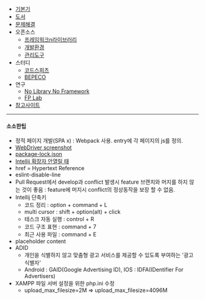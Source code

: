 - [기본기](기본기)
- [도서](도서)
- [문제해결](문제해결)
- 오픈소스
  - [프레임워크n라이브러리](프레임워크n라이브러리)
  - [개발환경](개발환경)
  - [관리도구](관리도구)
- 스터디
  - [코드스피츠](코드스피츠)
  - [BEPECO](BEPECO)
- 연구
  - [No Library No Framework](No-Library-No-Framework)
  - [FP Lab](FP-Lab)
- [참고사이트](참고사이트)

***

#### 소소한팁
- 정적 페이지 개발(SPA x) : Webpack 사용. entry에 각 페이지의 js를 정의.
- [WebDriver screenshot](WebDriver-screenshot)
- [package-lock.json](package-lock.json)
- [Intellij 확장자 안열릴 때](%5Bintellij%5D-확장자-안열릴-때)
- href = Hypertext Reference
- eslint-disable-line
- Pull Request에서 develop과 conflict 발생시 feature 브랜치와 머지를 하지 않는 것이 좋음 : feature에 머지시 conflict의 정상동작을 보장 할 수 없음.
- Intellij 단축키
  - 코드 정리 : option + command + L
  - multi cursor : shift + option(alt) + click
  - 테스크 자동 실행 : control + R
  - 코드 구조 표현 : command + 7
  - 최근 사용 파일 : command + E
- placeholder content
- ADID
  - 개인을 식별하지 않고 맞춤형 광고 서비스를 제공할 수 있도록 부여하는 '광고 식별자'
  - Android : GAID(Google Advertising ID), IOS : IDFA(IDentifier For Advertisers)
- XAMPP 파일 서버 설정을 위한 php.ini 수정
  - upload_max_filesize=2M => upload_max_filesize=4096M